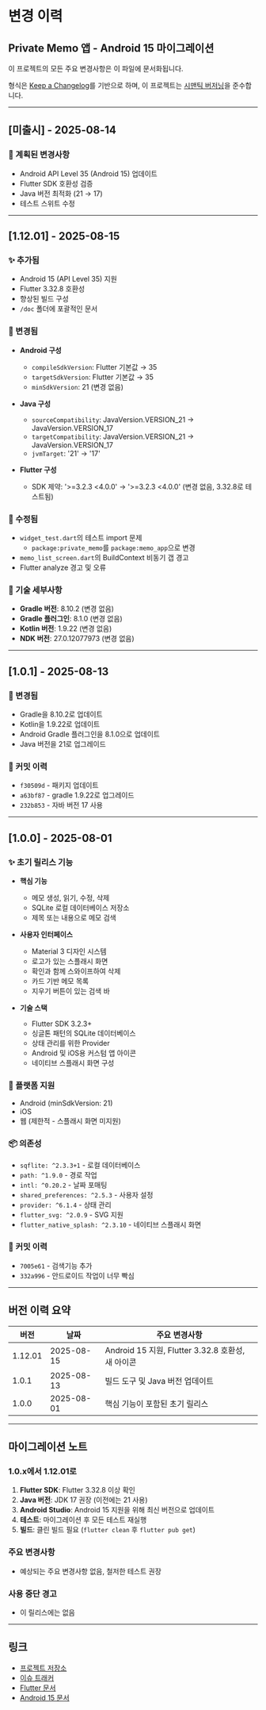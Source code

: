 # 변경 이력
## Private Memo 앱 - Android 15 마이그레이션

이 프로젝트의 모든 주요 변경사항은 이 파일에 문서화됩니다.

형식은 [Keep a Changelog](https://keepachangelog.com/ko/1.0.0/)를 기반으로 하며,
이 프로젝트는 [시맨틱 버저닝](https://semver.org/lang/ko/)을 준수합니다.

---

## [미출시] - 2025-08-14

### 🎯 계획된 변경사항
- Android API Level 35 (Android 15) 업데이트
- Flutter SDK 호환성 검증
- Java 버전 최적화 (21 → 17)
- 테스트 스위트 수정

---

## [1.12.01] - 2025-08-15

### ✨ 추가됨
- Android 15 (API Level 35) 지원
- Flutter 3.32.8 호환성
- 향상된 빌드 구성
- `/doc` 폴더에 포괄적인 문서

### 🔄 변경됨
- **Android 구성**
  - `compileSdkVersion`: Flutter 기본값 → 35
  - `targetSdkVersion`: Flutter 기본값 → 35
  - `minSdkVersion`: 21 (변경 없음)
  
- **Java 구성**
  - `sourceCompatibility`: JavaVersion.VERSION_21 → JavaVersion.VERSION_17
  - `targetCompatibility`: JavaVersion.VERSION_21 → JavaVersion.VERSION_17
  - `jvmTarget`: '21' → '17'

- **Flutter 구성**
  - SDK 제약: '>=3.2.3 <4.0.0' → '>=3.2.3 <4.0.0' (변경 없음, 3.32.8로 테스트됨)

### 🐛 수정됨
- `widget_test.dart`의 테스트 import 문제
  - `package:private_memo`를 `package:memo_app`으로 변경
- `memo_list_screen.dart`의 BuildContext 비동기 갭 경고
- Flutter analyze 경고 및 오류

### 🔧 기술 세부사항
- **Gradle 버전**: 8.10.2 (변경 없음)
- **Gradle 플러그인**: 8.1.0 (변경 없음)
- **Kotlin 버전**: 1.9.22 (변경 없음)
- **NDK 버전**: 27.0.12077973 (변경 없음)

---

## [1.0.1] - 2025-08-13

### 🔄 변경됨
- Gradle을 8.10.2로 업데이트
- Kotlin을 1.9.22로 업데이트
- Android Gradle 플러그인을 8.1.0으로 업데이트
- Java 버전을 21로 업그레이드

### 📝 커밋 이력
- `f30509d` - 패키지 업데이트
- `a63bf87` - gradle 1.9.22로 업그레이드
- `232b853` - 자바 버전 17 사용

---

## [1.0.0] - 2025-08-01

### ✨ 초기 릴리스 기능
- **핵심 기능**
  - 메모 생성, 읽기, 수정, 삭제
  - SQLite 로컬 데이터베이스 저장소
  - 제목 또는 내용으로 메모 검색
  
- **사용자 인터페이스**
  - Material 3 디자인 시스템
  - 로고가 있는 스플래시 화면
  - 확인과 함께 스와이프하여 삭제
  - 카드 기반 메모 목록
  - 지우기 버튼이 있는 검색 바
  
- **기술 스택**
  - Flutter SDK 3.2.3+
  - 싱글톤 패턴의 SQLite 데이터베이스
  - 상태 관리를 위한 Provider
  - Android 및 iOS용 커스텀 앱 아이콘
  - 네이티브 스플래시 화면 구성

### 📱 플랫폼 지원
- Android (minSdkVersion: 21)
- iOS
- 웹 (제한적 - 스플래시 화면 미지원)

### 📦 의존성
- `sqflite: ^2.3.3+1` - 로컬 데이터베이스
- `path: ^1.9.0` - 경로 작업
- `intl: ^0.20.2` - 날짜 포매팅
- `shared_preferences: ^2.5.3` - 사용자 설정
- `provider: ^6.1.4` - 상태 관리
- `flutter_svg: ^2.0.9` - SVG 지원
- `flutter_native_splash: ^2.3.10` - 네이티브 스플래시 화면

### 📝 커밋 이력
- `7005e61` - 검색기능 추가
- `332a996` - 안드로이드 작업이 너무 빡심

---

## 버전 이력 요약

| 버전 | 날짜 | 주요 변경사항 |
|------|------|-------------|
| 1.12.01 | 2025-08-15 | Android 15 지원, Flutter 3.32.8 호환성, 새 아이콘 |
| 1.0.1 | 2025-08-13 | 빌드 도구 및 Java 버전 업데이트 |
| 1.0.0 | 2025-08-01 | 핵심 기능이 포함된 초기 릴리스 |

---

## 마이그레이션 노트

### 1.0.x에서 1.12.01로
1. **Flutter SDK**: Flutter 3.32.8 이상 확인
2. **Java 버전**: JDK 17 권장 (이전에는 21 사용)
3. **Android Studio**: Android 15 지원을 위해 최신 버전으로 업데이트
4. **테스트**: 마이그레이션 후 모든 테스트 재실행
5. **빌드**: 클린 빌드 필요 (`flutter clean` 후 `flutter pub get`)

### 주요 변경사항
- 예상되는 주요 변경사항 없음, 철저한 테스트 권장

### 사용 중단 경고
- 이 릴리스에는 없음

---

## 링크
- [프로젝트 저장소](https://github.com/your-repo/private_memo)
- [이슈 트래커](https://github.com/your-repo/private_memo/issues)
- [Flutter 문서](https://docs.flutter.dev)
- [Android 15 문서](https://developer.android.com/about/versions/15)